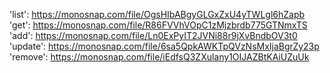 'list': https://monosnap.com/file/OgsHIbABgyGLGxZxU4yTWLgl6hZapb
'get': https://monosnap.com/file/R86FVVhVOpC1zMjzbrdb775GTNmxTS
'add': https://monosnap.com/file/Ln0ExPyIT2JVNi88r9jXvBndbOV3t0
'update': https://monosnap.com/file/6sa5QpkAWKTpQVzNsMxIjaBgrZy23p
'remove': https://monosnap.com/file/iEdfsQ3ZXulany1OIJAZBtKAiUZuUk

